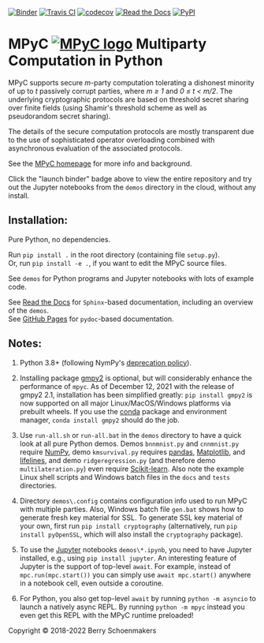 [![Binder](https://mybinder.org/badge_logo.svg)](https://mybinder.org/v2/gh/lschoe/mpyc/master)
[![Travis CI](https://app.travis-ci.com/lschoe/mpyc.svg)](https://app.travis-ci.com/lschoe/mpyc)
[![codecov](https://codecov.io/gh/lschoe/mpyc/branch/master/graph/badge.svg)](https://codecov.io/gh/lschoe/mpyc)
[![Read the Docs](https://readthedocs.org/projects/mpyc/badge/)](https://mpyc.readthedocs.io)
[![PyPI](https://img.shields.io/pypi/v/mpyc.svg)](https://pypi.org/project/mpyc/)

# MPyC [![MPyC logo](https://raw.githubusercontent.com/lschoe/mpyc/master/images/MPyC_Logo.svg)](https://github.com/lschoe/mpyc) Multiparty Computation in Python

MPyC supports secure *m*-party computation tolerating a dishonest minority of up to *t* passively corrupt parties,
where *m &ge; 1* and *0 &le; t &lt; m/2*. The underlying cryptographic protocols are based on threshold secret sharing over finite
fields (using Shamir's threshold scheme as well as pseudorandom secret sharing).

The details of the secure computation protocols are mostly transparent due to the use of sophisticated operator overloading
combined with asynchronous evaluation of the associated protocols.

See the [MPyC homepage](https://www.win.tue.nl/~berry/mpyc/) for more info and background.

Click the "launch binder" badge above to view the entire repository and try out the Jupyter notebooks from the `demos` directory
in the cloud, without any install.

## Installation:

Pure Python, no dependencies.

Run `pip install .` in the root directory (containing file `setup.py`).\
Or, run `pip install -e .`, if you want to edit the MPyC source files.

See `demos` for Python programs and Jupyter notebooks with lots of example code.

See [Read the Docs](https://mpyc.readthedocs.io/) for `Sphinx`-based documentation, including an overview of the `demos`.\
See [GitHub Pages](https://lschoe.github.io/mpyc/) for `pydoc`-based documentation.

## Notes:

1. Python 3.8+ (following NymPy's [deprecation policy](https://numpy.org/neps/nep-0029-deprecation_policy.html#support-table)).

2. Installing package [gmpy2](https://pypi.org/project/gmpy2/) is optional, but will considerably enhance the performance of `mpyc`.
As of December 12, 2021 with the release of gmpy2 2.1, installation has been simplified greatly:
`pip install gmpy2` is now supported on all major Linux/MacOS/Windows platforms via prebuilt wheels.
If you use the [conda](https://docs.conda.io/) package and environment manager, `conda install gmpy2` should do the job.

3. Use `run-all.sh` or `run-all.bat` in the `demos` directory to have a quick look at all pure Python demos.
Demos `bnnmnist.py` and `cnnmnist.py` require [NumPy](https://www.numpy.org/), demo `kmsurvival.py` requires
[pandas](https://pandas.pydata.org/), [Matplotlib](https://matplotlib.org/), and [lifelines](https://pypi.org/project/lifelines/),
and demo `ridgeregression.py` (and therefore demo `multilateration.py`) even require [Scikit-learn](https://scikit-learn.org/).
Also note the example Linux shell scripts and Windows batch files in the `docs` and `tests` directories.

4. Directory `demos\.config` contains configuration info used to run MPyC with multiple parties. Also, Windows batch
file `gen.bat` shows how to generate fresh key material for SSL. To generate SSL key material of your own, first run
`pip install cryptography` (alternatively, run `pip install pyOpenSSL`, which will also install the `cryptography` package).

5. To use the [Jupyter](https://jupyter.org/) notebooks `demos\*.ipynb`, you need to have Jupyter installed,
e.g., using `pip install jupyter`. An interesting feature of Jupyter is the support of top-level `await`.
For example, instead of `mpc.run(mpc.start())` you can simply use `await mpc.start()` anywhere in
a notebook cell, even outside a coroutine.

6. For Python, you also get top-level `await` by running `python -m asyncio` to launch a natively async REPL.
By running `python -m mpyc` instead you even get this REPL with the MPyC runtime preloaded!

Copyright &copy; 2018-2022 Berry Schoenmakers